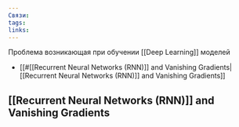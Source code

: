 ```yaml
---
Связи: 
tags: 
links:
---
```

Проблема возникающая при обучении [[Deep Learning]] моделей

- [[#[[Recurrent Neural Networks (RNN)]] and Vanishing Gradients|[[Recurrent Neural Networks (RNN)]] and Vanishing Gradients]]

## [[Recurrent Neural Networks (RNN)]] and Vanishing Gradients